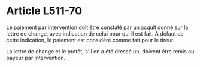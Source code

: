 # Article L511-70

Le paiement par intervention doit être constaté par un acquit donné sur la lettre de change, avec indication de celui pour qui il est fait. A défaut de cette indication, le paiement est considéré comme fait pour le tireur.

La lettre de change et le protêt, s'il en a été dressé un, doivent être remis au payeur par intervention.
